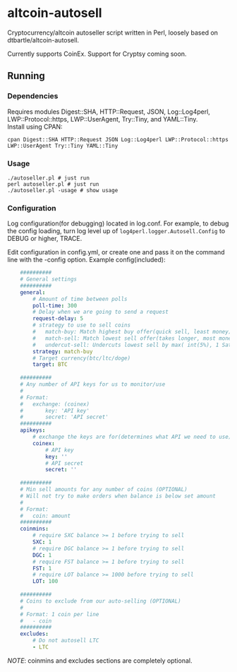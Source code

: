 altcoin-autosell
================

Cryptocurrency/altcoin autoseller script written in Perl, loosely based on dtbartle/altcoin-autosell.

Currently supports CoinEx. Support for Cryptsy coming soon.

Running
-------

### Dependencies
Requires modules Digest::SHA, HTTP::Request, JSON, Log::Log4perl, LWP::Protocol::https, LWP::UserAgent, Try::Tiny, and YAML::Tiny.  
Install using CPAN:
```shell
cpan Digest::SHA HTTP::Request JSON Log::Log4perl LWP::Protocol::https LWP::UserAgent Try::Tiny YAML::Tiny
```

### Usage
```shell
./autoseller.pl # just run
perl autoseller.pl # just run
./autoseller.pl -usage # show usage
```

### Configuration
Log configuration(for debugging) located in log.conf. For example, to debug the config loading, turn log level up of `log4perl.logger.Autosell.Config` to DEBUG or higher, TRACE.

Edit configuration in config.yml, or create one and pass it on the command line with the -config option.
Example config(included):
```yaml
    ##########
    # General settings
    ##########
    general:
        # Amount of time between polls
        poll-time: 300
        # Delay when we are going to send a request
        request-delay: 5
        # strategy to use to sell coins
        #   match-buy: Match highest buy offer(quick sell, least money)
        #   match-sell: Match lowest sell offer(takes longer, most money)
        #   undercut-sell: Undercuts lowest sell by max( int(5%), 1 Satoshi )
        strategy: match-buy
        # Target currency(btc/ltc/doge)
        target: BTC
    
    ##########
    # Any number of API keys for us to monitor/use
    # 
    # Format:
    #   exchange: (coinex)
    #       key: 'API key'
    #       secret: 'API secret'
    ##########
    apikeys:
        # exchange the keys are for(determines what API we need to use)
        coinex:
            # API key
            key: ''
            # API secret
            secret: ''
    
    ##########
    # Min sell amounts for any number of coins (OPTIONAL)
    # Will not try to make orders when balance is below set amount
    # 
    # Format:
    #   coin: amount
    ##########
    coinmins:
        # require SXC balance >= 1 before trying to sell
        SXC: 1
        # require DGC balance >= 1 before trying to sell
        DGC: 1
        # require FST balance >= 1 before trying to sell
        FST: 1
        # require LOT balance >= 1000 before trying to sell
        LOT: 100
    
    ##########
    # Coins to exclude from our auto-selling (OPTIONAL)
    #
    # Format: 1 coin per line
    #   - coin
    ##########
    excludes:
        # Do not autosell LTC
        - LTC
```
*NOTE*: coinmins and excludes sections are completely optional.
